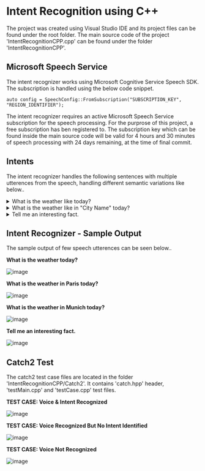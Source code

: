 # Intent Recognition using C++

The project was created using Visual Studio IDE and its project files can be found under the root folder. The main source code of the project 'IntentRecognitionCPP.cpp' can be found under the folder 'IntentRecognitionCPP'.

## Microsoft Speech Service
The intent recognizer works using Microsoft Cognitive Service Speech SDK. The subscription is handled using the below code snippet. 

```
auto config = SpeechConfig::FromSubscription("SUBSCRIPTION_KEY", "REGION_IDENTIFIER");
```
The intent recognizer requires an active Microsoft Speech Service subscription for the speech processing. For the purprose of this project, a free subscription has ben registered to. The subscription key which can be found inside the main source code will be valid for 4 hours and 30 minutes of speech processing with 24 days remaining, at the time of final commit. 

## Intents
The intent recognizer handles the following sentences with multiple utterences from the speech, handling different semantic variations like below..

<details> <summary>
  What is the weather like today?
  </summary>
  
* What is the weather like now?
* How is the weather like today?
* How is the weather like now?
* What is the weather today?
* How is the weather today?
* What is the weather now?
* How is the weather now?
</details>

<details> <summary>
  What is the weather like in "City Name" today?
  </summary>
  
* What is the weather like in "City Name" today?
* What is the weather like in "City Name" now?
* How is the weather like in "City Name" today?
* How is the weather like in "City Name" now?
* What is the weather in "City Name" today?
* What is the weather in "City Name" now?
* How is the weather in "City Name" today?
* How is the weather in "City Name" now?
</details>

<details> <summary>
  Tell me an interesting fact.
  </summary>
  
* Say me an interesting fact.
* Tell me a interesting fact.
* Say me a interesting fact.
* Tell me some fact.
* Say me some fact.
* Tell some fact.
* Say some fact
* Tell a fact.
* Say a fact.
</details>
  
## Intent Recognizer - Sample Output
The sample output of few speech utterences can be seen below..

**What is the weather today?**</br>

![image](https://user-images.githubusercontent.com/77659842/180663450-a0aa5b11-d049-46f3-81f5-b2c180fb8cd2.png)

**What is the weather in Paris today?**</br>

![image](https://user-images.githubusercontent.com/77659842/180663278-57a14f0a-9e13-4587-b1d2-c54d2a27b218.png)

**What is the weather in Munich today?**</br>

![image](https://user-images.githubusercontent.com/77659842/180663373-b6ac1550-a38c-4973-a7f3-026a39411f77.png)

**Tell me an interesting fact.** </br>

![image](https://user-images.githubusercontent.com/77659842/180663490-2c5b7041-7152-4c00-8efc-5a31be45eb4f.png)


## Catch2 Test
The catch2 test case files are located in the folder 'IntentRecognitionCPP/Catch2'. It contains 'catch.hpp' header, 'testMain.cpp' and 'testCase.cpp' test files.  

**TEST CASE: Voice & Intent Recognized** </br>

![image](https://user-images.githubusercontent.com/77659842/180663894-ec4a93a4-b875-4a0a-973e-9b25ff1f5a65.png)

**TEST CASE: Voice Recognized But No Intent Identified** </br>

![image](https://user-images.githubusercontent.com/77659842/180663918-3ed874b8-6322-48bf-9edc-2bb5791cab72.png)

**TEST CASE: Voice Not Recognized** </br>

![image](https://user-images.githubusercontent.com/77659842/180663973-4cff6d2c-5ee5-41c4-9378-b90a7677cf39.png)
